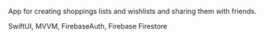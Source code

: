 App for creating shoppings lists and wishlists and sharing them with friends.

 SwiftUI, MVVM, FirebaseAuth, Firebase Firestore
